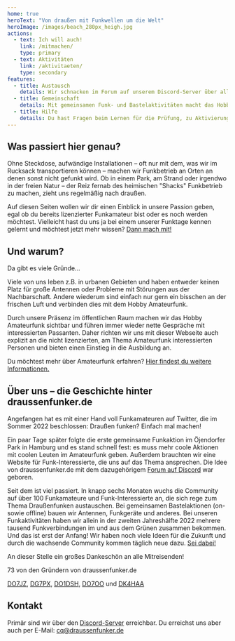 ```yaml
---
home: true
heroText: "Von draußen mit Funkwellen um die Welt"
heroImage: /images/beach_280px_heigh.jpg
actions:
  - text: Ich will auch!
    link: /mitmachen/
    type: primary
  - text: Aktivitäten
    link: /aktivitaeten/
    type: secondary
features:
  - title: Austausch
    details: Wir schnacken im Forum auf unserem Discord-Server über alles rund ums Thema Funk. Besuch uns!
  - title: Gemeinschaft
    details: Mit gemeinsamen Funk- und Bastelaktivitäten macht das Hobby mehr Spaß. Mach mit!
  - title: Hilfe
    details: Du hast Fragen beim Lernen für die Prüfung, zu Aktivierungen, Equipment, DIY etc? Frag nach!
---
```

## Was passiert hier genau?

Ohne Steckdose, aufwändige Installationen – oft nur mit dem, was wir im Rucksack transportieren können – machen wir Funkbetrieb an Orten an denen sonst nicht gefunkt wird. Ob in einem Park, am Strand oder irgendwo in der freien Natur – der Reiz fernab des heimischen "Shacks" Funkbetrieb zu machen, zieht uns regelmäßig nach draußen.

Auf diesen Seiten wollen wir dir einen Einblick in unsere Passion geben, egal ob du bereits lizenzierter Funkamateur bist oder es noch werden möchtest. Vielleicht hast du uns ja bei einem unserer Funktage kennen gelernt und möchtest jetzt mehr wissen? [Dann mach mit!](/mitmachen)


## Und warum?

Da gibt es viele Gründe...

Viele von uns leben z.B. in urbanen Gebieten und haben entweder keinen Platz für große Antennen oder Probleme mit Störungen aus der Nachbarschaft. Andere wiederum sind einfach nur gern ein bisschen an der frischen Luft und verbinden dies mit dem Hobby Amateurfunk.

Durch unsere Präsenz im öffentlichen Raum machen wir das Hobby Amateurfunk sichtbar und führen immer wieder nette Gespräche mit interessierten Passanten. Daher richten wir uns mit dieser Webseite auch explizit an die nicht lizenzierten, am Thema Amateurfunk interessierten Personen und bieten einen Einstieg in die Ausbildung an.

Du möchtest mehr über Amateurfunk erfahren? [Hier findest du weitere Informationen.](/amateurfunk)


## Über uns – die Geschichte hinter draussenfunker.de

Angefangen hat es mit einer Hand voll Funkamateuren auf Twitter, die im Sommer 2022 beschlossen: Draußen funken? Einfach mal machen!

Ein paar Tage später folgte die erste gemeinsame Funkaktion im Öjendorfer Park in Hamburg und es stand schnell fest: es muss mehr coole Aktionen mit coolen Leuten im Amateurfunk geben. Außerdem brauchten wir eine Website für Funk-Interessierte, die uns auf das Thema ansprechen. Die Idee von draussenfunker.de mit dem dazugehörigem [Forum auf Discord](https://discord.gg/B6BkdcTQ87) war geboren. 

Seit dem ist viel passiert. In knapp sechs Monaten wuchs die Community auf über 100 Funkamateure und Funk-Interessierte an, die sich rege zum Thema Draußenfunken austauschen. Bei gemeinsamen Bastelaktionen (on- sowie offline) bauen wir Antennen, Funkgeräte und anderes. Bei unseren Funkaktivitäten haben wir allein in der zweiten Jahreshälfte 2022 mehrere tausend Funkverbindungen im und aus dem Grünen zusammen bekommen. Und das ist erst der Anfang! Wir haben noch viele Ideen für die Zukunft und durch die wachsende Community kommen täglich neue dazu. [Sei dabei!](/mitmachen)

An dieser Stelle ein großes Dankeschön an alle Mitreisenden!

73 von den Gründern von draussenfunker.de

[DO7JZ](https://www.qrz.com/db/DO7JZ), [DG7PX](https://www.qrz.com/db/DG7PX), [DO1DSH](https://www.qrz.com/db/DO1DSH), [DO7OO](https://www.qrz.com/db/DO7OO) und [DK4HAA](https://www.qrz.com/db/DK4HAA)


## Kontakt
Primär sind wir über den [Discord-Server](/mitmachen) erreichbar. Du erreichst uns aber auch per E-Mail: [cq@draussenfunker.de](mailto:cq@draussenfunker.de)
